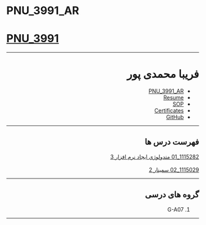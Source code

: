 # PNU_3991_AR
# [PNU_3991](https://github.com/AliRazavi-edu/PNU_3991#TOC)

<div dir="rtl">
     
---------

# فریبا محمدی پور
- [PNU_3991_AR](https://github.com/fmohammadipour/PNU_3991_AR)
- [Resume](https://fmohammadipour.github.io/) 
- [SOP](https://fmohammadipour.github.io/Sop/)
- [Certificates](https://fmohammadipour.github.io/Certificates/)
- [GitHub](https://github.com/fmohammadipour)

------------------
## فهرست درس ها  


[1115282_01	متدولوژي ايجاد نرم افزار	3](https://github.com/saharzeinivand/PNU_3991_AR/tree/main/SoftwareDevelopmentMethodologies)
<br>
<br>
[1115029_02	سمينار	2](https://github.com/saharzeinivand/PNU_3991_AR/tree/main/MscSeminar-1)

--------------
## گروه های درسی

1. G-A07 
------------------
<div align="center">
</div>
